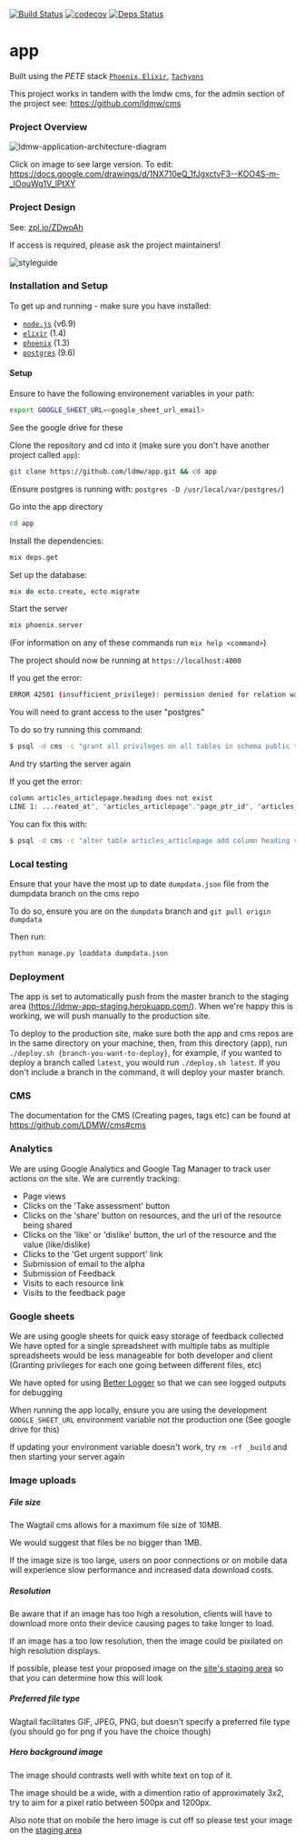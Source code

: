 [![Build Status](https://travis-ci.org/LDMW/app.svg?branch=master)](https://travis-ci.org/LDMW/app)
[![codecov](https://codecov.io/gh/ldmw/app/branch/master/graph/badge.svg)](https://codecov.io/gh/ldmw/app)
[![Deps Status](https://beta.hexfaktor.org/badge/all/github/LDMW/app.svg)](https://beta.hexfaktor.org/github/LDMW/app)

# app

Built using the _PETE_ stack [`Phoenix`, `Elixir`](http://www.phoenixframework.org/), [`Tachyons`](http://tachyons.io/)

This project works in tandem with the lmdw cms, for the admin section of the project see: https://github.com/ldmw/cms

### Project Overview

![ldmw-application-architecture-diagram](https://cloud.githubusercontent.com/assets/194400/25229096/cd075eb6-25c6-11e7-8233-5712d55a20fe.png)

Click on image to see large version.
To edit: https://docs.google.com/drawings/d/1NX710eQ_1fJgxctvF3--KOO4S-m-_lOouWg1V_lPtXY

### Project Design

See: [zpl.io/ZDwoAh](zpl.io/ZDwoAh)

If access is required, please ask the project maintainers!

![styleguide](https://cloud.githubusercontent.com/assets/25007700/26722908/f07d8e26-4789-11e7-871e-845fff58bcab.png)

### Installation and Setup

To get up and running - make sure you have installed:

+ [`node.js`](https://nodejs.org/en/download/) (v6.9)
+ [`elixir`](http://elixir-lang.org/install.html) (1.4)
+ [`phoenix`](http://www.phoenixframework.org/docs/installation) (1.3)
+ [`postgres`](https://www.postgresql.org/download/) (9.6)

#### Setup

Ensure to have the following environement variables in your path:
```bash
export GOOGLE_SHEET_URL=<google_sheet_url_email>
```

See the google drive for these

Clone the repository and cd into it (make sure you don't have another project called `app`):

```bash
git clone https://github.com/ldmw/app.git && cd app
```

(Ensure postgres is running with: `postgres -D /usr/local/var/postgres/`)

Go into the app directory

```bash
cd app
```

Install the dependencies:

```elixir
mix deps.get
```

Set up the database:

```elixir
mix do ecto.create, ecto.migrate
```

Start the server

```elixir
mix phoenix.server
```

(For information on any of these commands run `mix help <command>`)

The project should now be running at `https://localhost:4000`

If you get the error:

```bash
ERROR 42501 (insufficient_privilege): permission denied for relation wagtailcore_page
```

You will need to grant access to the user "postgres"

To do so try running this command:
```bash
$ psql -d cms -c "grant all privileges on all tables in schema public to postgres"
```

And try starting the server again

If you get the error:

```bash
column articles_articlepage.heading does not exist
LINE 1: ...reated_at", "articles_articlepage"."page_ptr_id", "articles_...
```

You can fix this with:

```bash
$ psql -d cms -c "alter table articles_articlepage add column heading varchar not null default ''"
```

### Local testing

Ensure that your have the most up to date `dumpdata.json` file from the dumpdata branch on the cms repo

To do so, ensure you are on the `dumpdata` branch and `git pull origin dumpdata`

Then run:
```bash
python manage.py loaddata dumpdata.json
```

### Deployment

The app is set to automatically push from the master branch to the staging area (https://ldmw-app-staging.herokuapp.com/). When we're happy this is working, we will push manually to the production site.

To deploy to the production site, make sure both the app and cms repos are in the same directory on your machine, then, from this directory (app), run `./deploy.sh {branch-you-want-to-deploy}`, for example, if you wanted to deploy a branch called `latest`, you would run `./deploy.sh latest`. If you don't include a branch in the command, it will deploy your master branch.

### CMS

The documentation for the CMS (Creating pages, tags etc) can be found at https://github.com/LDMW/cms#cms

### Analytics

We are using Google Analytics and Google Tag Manager to track user actions on the site. We are currently tracking:
* Page views
* Clicks on the 'Take assessment' button
* Clicks on the 'share' button on resources, and the url of the resource being shared
* Clicks on the 'like' or 'dislike' button, the url of the resource and the value (like/dislike)
* Clicks to the 'Get urgent support' link
* Submission of email to the alpha
* Submission of Feedback
* Visits to each resource link
* Visits to the feedback page

### Google sheets
We are using google sheets for quick easy storage of feedback collected
We have opted for a single spreadsheet with multiple tabs as multiple spreadsheets would be less manageable for both developer and client
(Granting privileges for each one going between different files, etc)

We have opted for using [Better Logger](https://github.com/peterherrmann/BetterLog) so that we can see logged outputs for debugging

When running the app locally, ensure you are using the development `GOOGLE_SHEET_URL` environment variable not the production one
(See google drive for this)

If updating your environment variable doesn't work, try `rm -rf _build` and then starting your server again

### Image uploads

##### File size

The Wagtail cms allows for a maximum file size of 10MB.

We would suggest that files be no bigger than 1MB.

If the image size is too large, users on poor connections or on mobile data will experience slow performance and increased data download costs.

##### Resolution

Be aware that if an image has too high a resolution, clients will have to download more onto their device causing pages to take longer to load.

If an image has a too low resolution, then the image could be pixilated on high resolution displays.

If possible, please test your proposed image on the [site's staging area](https://ldmw-cms-staging.herokuapp.com/admin) so that you can determine how this will look

##### Preferred file type

Wagtail facilitates GIF, JPEG, PNG, but doesn't specify a preferred file type (you should go for png if you have the choice though)

##### Hero background image

The image should contrasts well with white text on top of it.

The image should be a wide, with a dimention ratio of approximately 3x2, try to aim for a pixel ratio between 500px and 1200px.

Also note that on mobile the hero image is cut off so please test your image on the [staging area](https://ldmw-cms-staging.herokuapp.com/admin)

